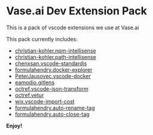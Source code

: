 # Vase.ai Dev Extension Pack

This is a pack of vscode extensions we use at Vase.ai

This pack currently includes:
- [christian-kohler.npm-intellisense](https://marketplace.visualstudio.com/items?itemName=christian-kohler.npm-intellisense)
- [christian-kohler.path-intellisense](https://marketplace.visualstudio.com/items?itemName=christian-kohler.path-intellisense)
- [chenxsan.vscode-standardjs](https://marketplace.visualstudio.com/items?itemName=chenxsan.vscode-standardjs)
- [formulahendry.docker-explorer](https://marketplace.visualstudio.com/items?itemName=formulahendry.docker-explorer)
- [PeterJausovec.vscode-docker](https://marketplace.visualstudio.com/items?itemName=PeterJausovec.vscode-docker)
- [eamodio.gitlens](https://marketplace.visualstudio.com/items?itemName=eamodio.gitlens)
- [octref.vscode-json-transform](https://marketplace.visualstudio.com/items?itemName=octref.vscode-json-transform)
- [octref.vetur](https://marketplace.visualstudio.com/items?itemName=octref.vetur)
- [wix.vscode-import-cost](https://marketplace.visualstudio.com/items?itemName=wix.vscode-import-cost)
- [formulahendry.auto-rename-tag](https://marketplace.visualstudio.com/items?itemName=formulahendry.auto-rename-tag)
- [formulahendry.auto-close-tag](https://marketplace.visualstudio.com/items?itemName=formulahendry.auto-close-tag)

**Enjoy!**